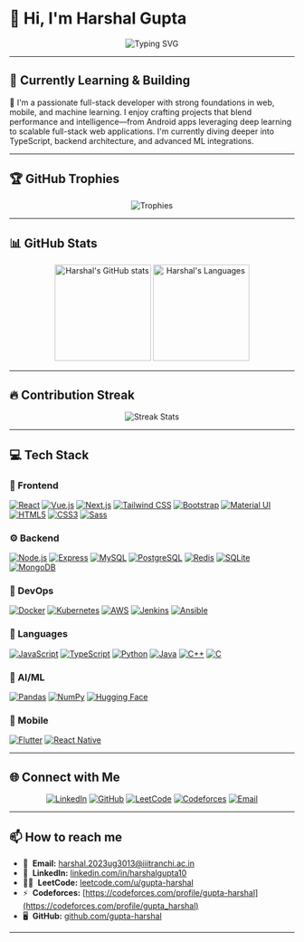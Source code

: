 # 👋 Hi, I'm Harshal Gupta

<div align="center">
  <img src="https://readme-typing-svg.demolab.com?font=Fira+Code&duration=2500&pause=500&color=4169E1&vCenter=true&width=435&lines=Full-stack+Developer;ML+%26+AI+Enthusiast;Backend+Architect;Explorer+of+New+Tech" alt="Typing SVG" />
</div>

---

## 🌱 Currently Learning & Building

🚀 I'm a passionate full-stack developer with strong foundations in web, mobile, and machine learning. I enjoy crafting projects that blend performance and intelligence—from Android apps leveraging deep learning to scalable full-stack web applications. I'm currently diving deeper into TypeScript, backend architecture, and advanced ML integrations.

---

## 🏆 GitHub Trophies

<div align="center">
  <img src="https://github-profile-trophy.vercel.app/?username=gupta-harshal&theme=flat&column=7&margin-w=15&margin-h=15" alt="Trophies" />
</div>

---

## 📊 GitHub Stats

<div align="center">
  <img height="170em" src="https://github-readme-stats.vercel.app/api?username=gupta-harshal&show_icons=true&theme=default&include_all_commits=true&count_private=true" alt="Harshal's GitHub stats"/>
  <img height="170em" src="https://github-readme-stats.vercel.app/api/top-langs/?username=gupta-harshal&layout=compact&langs_count=10&theme=default" alt="Harshal's Languages"/>
</div>

---

## 🔥 Contribution Streak

<div align="center">
  <img src="https://github-readme-streak-stats.herokuapp.com/?user=gupta-harshal&theme=default&hide_border=false" alt="Streak Stats" />
</div>

---


## 💻 Tech Stack

### 🎨 Frontend

[![React](https://img.shields.io/badge/React-20232a?style=for-the-badge&logo=react&logoColor=61dafb)]()
[![Vue.js](https://img.shields.io/badge/Vue.js-34495e?style=for-the-badge&logo=vue.js&logoColor=4fc08d)]()
[![Next.js](https://img.shields.io/badge/Next.js-000?style=for-the-badge&logo=next.js&logoColor=white)]()
[![Tailwind CSS](https://img.shields.io/badge/Tailwind-06b6d4?style=for-the-badge&logo=tailwindcss&logoColor=white)]()
[![Bootstrap](https://img.shields.io/badge/Bootstrap-7952b3?style=for-the-badge&logo=bootstrap&logoColor=white)]()
[![Material UI](https://img.shields.io/badge/Material_UI-007FFF?style=for-the-badge&logo=mui&logoColor=white)]()
[![HTML5](https://img.shields.io/badge/HTML5-e34c26?style=for-the-badge&logo=html5&logoColor=white)]()
[![CSS3](https://img.shields.io/badge/CSS3-1572b6?style=for-the-badge&logo=css3&logoColor=white)]()
[![Sass](https://img.shields.io/badge/Sass-c76394?style=for-the-badge&logo=sass&logoColor=white)]()

### ⚙️ Backend

[![Node.js](https://img.shields.io/badge/Node.js-43853d?style=for-the-badge&logo=node.js&logoColor=white)]()
[![Express](https://img.shields.io/badge/Express-000?style=for-the-badge&logo=express&logoColor=white)]()
[![MySQL](https://img.shields.io/badge/MySQL-00758f?style=for-the-badge&logo=mysql&logoColor=white)]()
[![PostgreSQL](https://img.shields.io/badge/PostgreSQL-316192?style=for-the-badge&logo=postgresql&logoColor=white)]()
[![Redis](https://img.shields.io/badge/Redis-DC382D?style=for-the-badge&logo=redis&logoColor=white)]()
[![SQLite](https://img.shields.io/badge/SQLite-003b57?style=for-the-badge&logo=sqlite&logoColor=white)]()
[![MongoDB](https://img.shields.io/badge/MongoDB-47A248?style=for-the-badge&logo=mongodb&logoColor=white)]()

### 🚀 DevOps

[![Docker](https://img.shields.io/badge/Docker-2496ed?style=for-the-badge&logo=docker&logoColor=white)]()
[![Kubernetes](https://img.shields.io/badge/Kubernetes-326ce5?style=for-the-badge&logo=kubernetes&logoColor=white)]()
[![AWS](https://img.shields.io/badge/AWS-F7991C?style=for-the-badge&logo=amazonaws&logoColor=white)]()
[![Jenkins](https://img.shields.io/badge/Jenkins-d24939?style=for-the-badge&logo=jenkins&logoColor=white)]()
[![Ansible](https://img.shields.io/badge/Ansible-ee0000?style=for-the-badge&logo=ansible&logoColor=white)]()

### 💬 Languages

[![JavaScript](https://img.shields.io/badge/JavaScript-f7df1e?style=for-the-badge&logo=javascript&logoColor=black)]()
[![TypeScript](https://img.shields.io/badge/TypeScript-007acc?style=for-the-badge&logo=typescript&logoColor=white)]()
[![Python](https://img.shields.io/badge/Python-3776ab?style=for-the-badge&logo=python&logoColor=white)]()
[![Java](https://img.shields.io/badge/Java-007396?style=for-the-badge&logo=java&logoColor=white)]()
[![C++](https://img.shields.io/badge/C++-00599c?style=for-the-badge&logo=c%2b%2b&logoColor=white)]()
[![C](https://img.shields.io/badge/C-555555?style=for-the-badge&logo=c&logoColor=white)]()

### 🧠 AI/ML

[![Pandas](https://img.shields.io/badge/Pandas-150458?style=for-the-badge&logo=pandas&logoColor=white)]()
[![NumPy](https://img.shields.io/badge/NumPy-013243?style=for-the-badge&logo=numpy&logoColor=white)]()
[![Hugging Face](https://img.shields.io/badge/Hugging_Face-f9d923?style=for-the-badge&logo=huggingface&logoColor=black)]()

### 📱 Mobile

[![Flutter](https://img.shields.io/badge/Flutter-02569B?style=for-the-badge&logo=flutter&logoColor=white)]()
[![React Native](https://img.shields.io/badge/React_Native-61dafb?style=for-the-badge&logo=react&logoColor=black)]()

---

## 🌐 Connect with Me

<div align="center">

[![LinkedIn](https://img.shields.io/badge/LinkedIn-0077B5.svg?style=for-the-badge&logo=linkedin&logoColor=white)](https://www.linkedin.com/in/harshalgupta10)
[![GitHub](https://img.shields.io/badge/GitHub-181717.svg?style=for-the-badge&logo=github&logoColor=white)](https://github.com/gupta-harshal)
[![LeetCode](https://img.shields.io/badge/LeetCode-FFA116.svg?style=for-the-badge&logo=leetCode&logoColor=black)](https://leetcode.com/gupta-harshal)
[![Codeforces](https://img.shields.io/badge/Codeforces-1f8acb.svg?style=for-the-badge&logo=codeforces&logoColor=white)](https://codeforces.com/profile/gupta-harshal)
[![Email](https://img.shields.io/badge/Email-D14836.svg?style=for-the-badge&logo=gmail&logoColor=white)](mailto:harshal.2023ug3013@iiitranchi.ac.in)
<!-- You can add your website/portfolio button as below and update the link -->
<!-- [![Portfolio](https://img.shields.io/badge/Portfolio-24292e?style=for-the-badge&logo=google-chrome&logoColor=white)](https://your-website.com) -->

</div>

---

## 📫 How to reach me

- 📧 &nbsp;**Email:** [harshal.2023ug3013@iiitranchi.ac.in](mailto:harshal.2023ug3013@iiitranchi.ac.in)
- 💼 &nbsp;**LinkedIn:** [linkedin.com/in/harshalgupta10](https://www.linkedin.com/in/harshalgupta10)
- 👨‍💻 &nbsp;**LeetCode:** [leetcode.com/u/gupta-harshal](https://leetcode.com/u/gupta_harshal)
- ⚡ &nbsp;**Codeforces:** [https://codeforces.com/profile/gupta-harshal](https://codeforces.com/profile/gupta_harshal)
- 🖥️ &nbsp;**GitHub:** [github.com/gupta-harshal](https://github.com/gupta-harshal)

---

